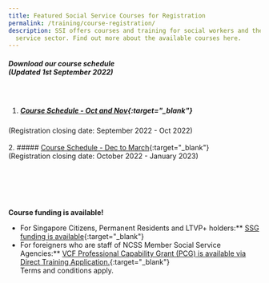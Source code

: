 ```yaml
---
title: Featured Social Service Courses for Registration
permalink: /training/course-registration/
description: SSI offers courses and training for social workers and the social
  service sector. Find out more about the available courses here.
---
```

##### **Download our course schedule** <br>(Updated 1st September 2022)

<br>

1. ##### [Course Schedule - Oct and Nov](/files/Files%20for%20Learners/Course-Schedule-Oct-Nov.pdf){:target="_blank"} 
(Registration closing date: September 2022 - Oct 2022)
<br> <br>
2. ##### [Course Schedule - Dec to March](/files/Files%20for%20Learners/Course-Schedule-Dec-March.pdf){:target="_blank"}  <br>
(Registration closing date: October 2022 - January 2023)

<br>
<br>
<br>
<br>

**Course funding is available!**
* For Singapore Citizens, Permanent Residents and LTVP+ holders:** [SSG funding is available](https://www.ssg-wsg.gov.sg/individuals/training-grants-incentives.html){:target="_blank"}  
* For foreigners who are staff of NCSS Member Social Service Agencies:** [VCF Professional Capability Grant (PCG) is available via Direct Training Application.](https://www.ncss.gov.sg/grants-search/detail-page/VCFProfessionalCapabilityGrant-LocalTraining){:target="_blank"} <br>
Terms and conditions apply.